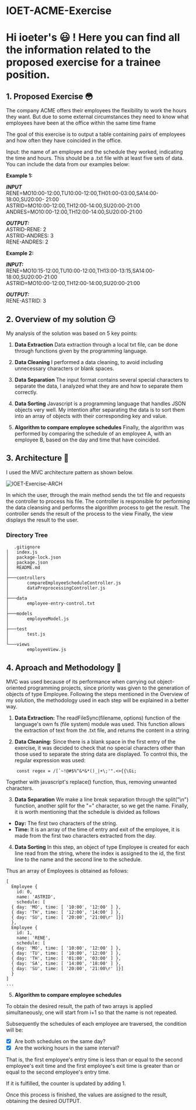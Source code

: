 ﻿# IOET-ACME-Exercise
# Hi ioeter's :smiley: ! Here you can find all the information related to the proposed exercise for a trainee position.
## 1. Proposed Exercise :flushed:
The company ACME offers their employees the flexibility to work the hours they want. But due to some external circumstances they need to know what employees have been at the office within the same time frame

The goal of this exercise is to output a table containing pairs of employees and how often they have coincided in the office.

Input: the name of an employee and the schedule they worked, indicating the time and hours. This should be a .txt file with at least five sets of data. You can include the data from our examples below:

**Example 1:**

***INPUT***  
RENE=MO10:00-12:00,TU10:00-12:00,TH01:00-03:00,SA14:00-18:00,SU20:00- 21:00  
ASTRID=MO10:00-12:00,TH12:00-14:00,SU20:00-21:00  
ANDRES=MO10:00-12:00,TH12:00-14:00,SU20:00-21:00

  
***OUTPUT:***  
ASTRID-RENE: 2  
ASTRID-ANDRES: 3  
RENE-ANDRES: 2

**Example 2:**

***INPUT:***  
RENE=MO10:15-12:00,TU10:00-12:00,TH13:00-13:15,SA14:00-18:00,SU20:00-21:00  
ASTRID=MO10:00-12:00,TH12:00-14:00,SU20:00-21:00

***OUTPUT:***  
RENE-ASTRID: 3

## 2.  Overview of my solution :smirk:
My analysis of the solution was based on 5 key points:

 1. **Data Extraction**
Data extraction through a local txt file, can be done through functions given by the programming language.

 2. **Data Cleaning**
I performed a data cleaning, to avoid including unnecessary characters or blank spaces.

 3. **Data Separation**
The input format contains several special characters to separate the data, I analyzed what they are and how to separate them correctly.

 4. **Data Sorting**
Javascript is a programming language that handles JSON objects very well. My intention after separating the data is to sort them into an array of objects with their corresponding key and value.

 5. **Algorithm to compare employee schedules**
Finally, the algorithm was performed by comparing the schedule of an employee A, with an employee B, based on the day and time that have coincided.

## 3. Architecture :triangular_ruler:

I used the MVC architecture pattern as shown below.

![IOET-Exercise-ARCH](https://user-images.githubusercontent.com/44406615/179069309-e36c92f5-47a7-45d4-ae00-529f4c1db17b.png)

In which the user, through the main method sends the txt file and requests the controller to process his file. 
The controller is responsible for performing the data cleansing and performs the algorithm process to get the result.
The controller sends the result of the process to the view
Finally, the view displays the result to the user.

### Directory Tree

```
   .gitignore
│   index.js
│   package-lock.json
│   package.json
│   README.md
│   
├───controllers
│       compareEmployeeScheduleController.js
│       dataPreprocessingController.js
│       
├───data
│       employee-entry-control.txt
│       
├───models
│       employeeModel.js
│       
├───test
│       test.js
│       
└───views
        employeeView.js
```

## 4. Aproach and Methodology :key:
MVC was used because of its performance when carrying out object-oriented programming projects, since priority was given to the generation of objects of type Employee. Following the steps mentioned in the Overview of my solution, the methodology used in each step will be explained in a better way.

1. **Data Extraction:** 
The readFileSync(filename, options) function of the language's own fs (file system) module was used. This function allows the extraction of text from the .txt file, and returns the content in a string

 2. **Data Cleaning:**
Since there is a blank space in the first entry of the exercise, it was decided to check that no special characters other than those used to separate the string data are displayed. To control this, the regular expression was used: 

```
    const regex = /[`~!@#$%^&*&*()_|+\;'".<>{{\Gi;
```

Together with javascript's replace() function, thus, removing unwanted characters.


 3. **Data Separation**
We make a line break separation through the split("\n") function, another split for the "=" character, so we get the name. 
Finally, it is worth mentioning that the schedule is divided as follows 
- **Day:** The first two characters of the string.
- **Time:** It is an array of the time of entry and exit of the employee, it is made from the first two characters extracted from the day.

 4. **Data Sorting**
In this step, an object of type Employee is created for each line read from the string, where the index is assigned to the id, the first line to the name and the second line to the schedule.

Thus an array of Employees is obtained as follows: 

```
[
  Employee {
    id: 0,
    name: 'ASTRID',
    schedule: [
  { day: 'MO', time: [ '10:00', '12:00' ] },
  { day: 'TH', time: [ '12:00', '14:00' ] },
  { day: 'SU', time: [ '20:00', '21:00\r' ]}]
  },
  Employee {
    id: 1,
    name: 'RENE',
    schedule: [
  { day: 'MO', time: [ '10:00', '12:00' ] },
  { day: 'TU', time: [ '10:00', '12:00' ] },
  { day: 'TH', time: [ '01:00', '03:00' ] },
  { day: 'SA', time: [ '14:00', '18:00' ] },
  { day: 'SU', time: [ '20:00', '21:00\r' ]}]
  }
]
...
```
    
 5. **Algorithm to compare employee schedules**

To obtain the desired result, the path of two arrays is applied simultaneously, one will start from i+1 so that the name is not repeated.

Subsequently the schedules of each employee are traversed, the condition will be:

 - [X] Are both schedules on the same day?
 - [X] Are the working hours in the same interval?

That is, the first employee's entry time is less than or equal to the second employee's exit time and the first employee's exit time is greater than or equal to the second employee's entry time.

If it is fulfilled, the counter is updated by adding 1.

Once this process is finished, the values are assigned to the result, obtaining the desired OUTPUT.

